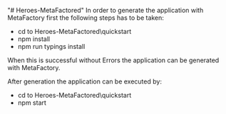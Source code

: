 "# Heroes-MetaFactored"
In order to generate the application with MetaFactory first the following steps has to be taken:
- cd to Heroes-MetaFactored\quickstart
- npm install
- npm run typings install

When this is successful without Errors the application can be generated with MetaFactory.

After generation the application can be executed by:
- cd to Heroes-MetaFactored\quickstart
- npm start